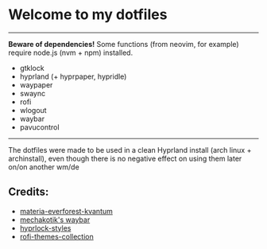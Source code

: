 # Welcome to my dotfiles 
***
**Beware of dependencies!** Some functions (from neovim, for example) require node.js (nvm + npm) installed.
- gtklock
- hyprland (+ hyprpaper, hypridle)
- waypaper
- swaync
- rofi
- wlogout
- waybar
- pavucontrol
***
The dotfiles were made to be used in a clean Hyprland install (arch linux + archinstall), even though there is no negative effect on using them later on/on another wm/de

## Credits:
- [materia-everforest-kvantum](https://github.com/binEpilo/materia-everforest-kvantum/tree/main)
- [mechakotik's waybar](https://github.com/mechakotik/dots/tree/main/.config/waybar)
- [hyprlock-styles](https://github.com/MrVivekRajan/Hyprlock-Styles/tree/main/Style-10)
- [rofi-themes-collection](https://github.com/newmanls/rofi-themes-collection/tree/master/themes)
